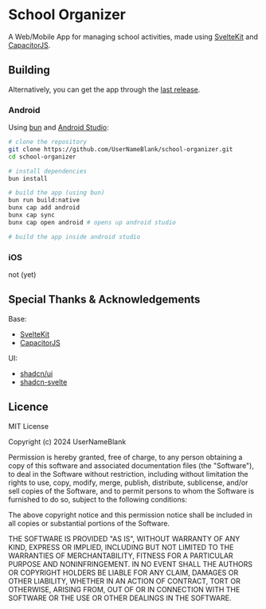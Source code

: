 # School Organizer

A Web/Mobile App for managing school activities,
made using [SvelteKit](https://kit.svelte.dev/) and [CapacitorJS](https://capacitorjs.com/).

## Building

Alternatively, you can get the app through the [last release](https://github.com/UserNameBlank/school-organizer/releases/latest).

### Android

Using [bun](https://bun.sh/) and [Android Studio](https://developer.android.com/studio):

```sh
# clone the repository
git clone https://github.com/UserNameBlank/school-organizer.git
cd school-organizer

# install dependencies
bun install

# build the app (using bun)
bun run build:native
bunx cap add android
bunx cap sync
bunx cap open android # opens up android studio

# build the app inside android studio
```

### iOS

not (yet)

## Special Thanks & Acknowledgements

Base:

- [SvelteKit](https://kit.svelte.dev/)
- [CapacitorJS](https://capacitorjs.com/)

UI:

- [shadcn/ui](https://ui.shadcn.com/)
- [shadcn-svelte](https://shadcn-svelte.com/)

## Licence

MIT License

Copyright (c) 2024 UserNameBlank

Permission is hereby granted, free of charge, to any person obtaining a copy
of this software and associated documentation files (the "Software"), to deal
in the Software without restriction, including without limitation the rights
to use, copy, modify, merge, publish, distribute, sublicense, and/or sell
copies of the Software, and to permit persons to whom the Software is
furnished to do so, subject to the following conditions:

The above copyright notice and this permission notice shall be included in all
copies or substantial portions of the Software.

THE SOFTWARE IS PROVIDED "AS IS", WITHOUT WARRANTY OF ANY KIND, EXPRESS OR
IMPLIED, INCLUDING BUT NOT LIMITED TO THE WARRANTIES OF MERCHANTABILITY,
FITNESS FOR A PARTICULAR PURPOSE AND NONINFRINGEMENT. IN NO EVENT SHALL THE
AUTHORS OR COPYRIGHT HOLDERS BE LIABLE FOR ANY CLAIM, DAMAGES OR OTHER
LIABILITY, WHETHER IN AN ACTION OF CONTRACT, TORT OR OTHERWISE, ARISING FROM,
OUT OF OR IN CONNECTION WITH THE SOFTWARE OR THE USE OR OTHER DEALINGS IN THE
SOFTWARE.
